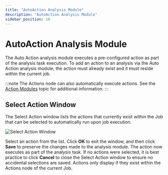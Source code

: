 ```yaml
---
title: "AutoAction Analysis Module"
description: "AutoAction Analysis Module"
sidebar_position: 10
---
```


# AutoAction Analysis Module

The Auto Action analysis module executes a pre-configured action as part of the analysis task
execution. To add an action to an analysis via the Auto Action analysis module, the action must
already exist and it must reside within the current job.

:::note
The Actions node can also automatically execute actions. See the
[Action Modules](/docs/accessanalyzer/11.6/admin/action/overview.md)
topic for additional information.
:::


## Select Action Window

The Select Action window lists the actions that currently exist within the Job that can be selected
to automatically run upon job execution.

![Select Action Window](/img/product_docs/accessanalyzer/11.6/admin/analysis/autoaction.webp)

Select an action from the list. Click **OK** to exit the window, and then click **Save** to preserve
the changes made to the analysis module. The action now executes as part of the analysis task. If no
actions were selected, it is best practice to click **Cancel** to close the Select Action window to
ensure no accidental selections are saved. Actions only display if they exist within the Actions
node of the current Job.

